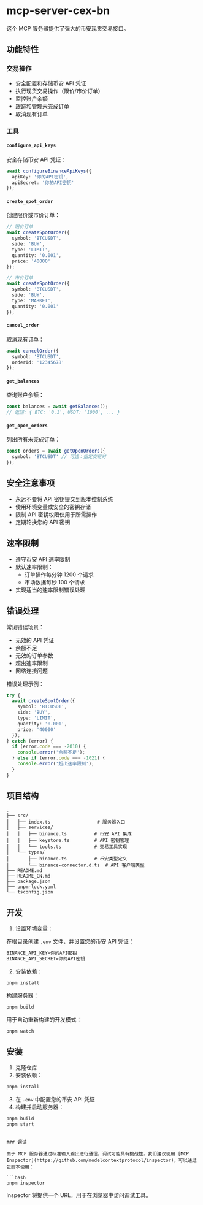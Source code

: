 # mcp-server-cex-bn

这个 MCP 服务器提供了强大的币安现货交易接口。

## 功能特性

### 交易操作
- 安全配置和存储币安 API 凭证
- 执行现货交易操作（限价/市价订单）
- 监控账户余额
- 跟踪和管理未完成订单
- 取消现有订单

### 工具

#### `configure_api_keys`
安全存储币安 API 凭证：
```typescript
await configureBinanceApiKeys({
  apiKey: '你的API密钥',
  apiSecret: '你的API密钥'
});
```

#### `create_spot_order`
创建限价或市价订单：
```typescript
// 限价订单
await createSpotOrder({
  symbol: 'BTCUSDT',
  side: 'BUY',
  type: 'LIMIT',
  quantity: '0.001',
  price: '40000'
});

// 市价订单
await createSpotOrder({
  symbol: 'BTCUSDT',
  side: 'BUY',
  type: 'MARKET',
  quantity: '0.001'
});
```

#### `cancel_order`
取消现有订单：
```typescript
await cancelOrder({
  symbol: 'BTCUSDT',
  orderId: '12345678'
});
```

#### `get_balances`
查询账户余额：
```typescript
const balances = await getBalances();
// 返回: { BTC: '0.1', USDT: '1000', ... }
```

#### `get_open_orders`
列出所有未完成订单：
```typescript
const orders = await getOpenOrders({
  symbol: 'BTCUSDT' // 可选：指定交易对
});
```

## 安全注意事项

- 永远不要将 API 密钥提交到版本控制系统
- 使用环境变量或安全的密钥存储
- 限制 API 密钥权限仅用于所需操作
- 定期轮换您的 API 密钥

## 速率限制

- 遵守币安 API 速率限制
- 默认速率限制：
  - 订单操作每分钟 1200 个请求
  - 市场数据每秒 100 个请求
- 实现适当的速率限制错误处理

## 错误处理

常见错误场景：
- 无效的 API 凭证
- 余额不足
- 无效的订单参数
- 超出速率限制
- 网络连接问题

错误处理示例：
```typescript
try {
  await createSpotOrder({
    symbol: 'BTCUSDT',
    side: 'BUY',
    type: 'LIMIT',
    quantity: '0.001',
    price: '40000'
  });
} catch (error) {
  if (error.code === -2010) {
    console.error('余额不足');
  } else if (error.code === -1021) {
    console.error('超出速率限制');
  }
}
```

## 项目结构

```
.
├── src/
│   ├── index.ts                 # 服务器入口
│   ├── services/
│   │   ├── binance.ts          # 币安 API 集成
│   │   ├── keystore.ts         # API 密钥管理
│   │   └── tools.ts            # 交易工具实现
│   └── types/
│       ├── binance.ts          # 币安类型定义
│       └── binance-connector.d.ts  # API 客户端类型
├── README.md
├── README_CN.md
├── package.json
├── pnpm-lock.yaml
└── tsconfig.json
```

## 开发

1. 设置环境变量：

在根目录创建 `.env` 文件，并设置您的币安 API 凭证：

```txt
BINANCE_API_KEY=你的API密钥
BINANCE_API_SECRET=你的API密钥
```

2. 安装依赖：

```bash
pnpm install
```

构建服务器：

```bash
pnpm build
```

用于自动重新构建的开发模式：

```bash
pnpm watch
```

## 安装

1. 克隆仓库
2. 安装依赖：
```bash
pnpm install
```
3. 在 `.env` 中配置您的币安 API 凭证
4. 构建并启动服务器：
```bash
pnpm build
pnpm start
```
```

### 调试

由于 MCP 服务器通过标准输入输出进行通信，调试可能具有挑战性。我们建议使用 [MCP Inspector](https://github.com/modelcontextprotocol/inspector)，可以通过包脚本使用：

```bash
pnpm inspector
```

Inspector 将提供一个 URL，用于在浏览器中访问调试工具。


